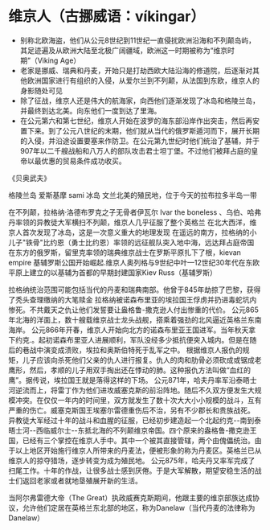 # 维京人（古挪威语：víkingar）

* 别称北欧海盗，他们从公元8世纪到11世纪一直侵扰欧洲沿海和不列颠岛屿，其足迹遍及从欧洲大陆至北极广阔疆域，欧洲这一时期被称为“维京时期”（Viking Age）
* 老家是挪威、瑞典和丹麦，开始只是打劫西欧大陆沿海的修道院，后逐渐对其他欧洲国家进行有组织的入侵，从爱尔兰到不列颠，从法国到东欧，维京人的身影随处可见
* 除了征战，维京人还是伟大的航海家，向西他们逐渐发现了冰岛和格陵兰岛，并最终到达北美。向东他们一度到达了里海。
* 在公元第六和第七世纪，维京人开始在波罗的海东部沿岸作出突击，然后再安置下来。到了公元八世纪的末期，他们就从当代的俄罗斯遁河而下，展开长期的入侵，并沿途设置要塞来作防卫。在公元第九世纪时他们统治了基辅，并于907年以二千艘战船和八万人的部队攻击君士坦丁堡。不过他们被拜占庭的皇帝以最优惠的贸易条件成功收买。

《贝奥武夫》


格陵兰岛
    爱斯基摩
    sami
冰岛
文兰北美的殖民地，位于今天的拉布拉多半岛一带

在不列颠，拉格纳·洛德布罗克之子无骨者伊瓦尔 Ivar the boneless 、乌伯、哈弗丹率领的异教徒大军横扫不列颠，维京人几乎征服了整个英格兰
在北大西洋，维京人首次发现了冰岛，这是一次意义重大的地理发现
在遥远的南方，拉格纳的小儿子"铁骨"比约恩（勇士比约恩）率领的远征舰队突入地中海，远达拜占庭帝国
在东方的俄罗斯，留里克率领的瑞典维京战士在罗斯平原扎下了根，kievan empire 基辅罗斯公国开始崛起.维京人奥列格与9世纪中叶—12世纪30年代在东欧平原上建立的以基辅为首都的早期封建国家Kiev Russ（基辅罗斯）


拉格纳统治范围可能包括当代的丹麦和瑞典南部。他曾于845年劫掠了巴黎，获得了秃头查理缴纳的大笔赎金
拉格纳被诺森布里亚的埃拉国王俘虏并扔进毒蛇坑内惨死。不共戴天之仇让他们发誓要让盎格鲁-撒克逊人付出惨重的代价。
公元865年北海的洋面上，数十艘载维京战士龙头战舰，搭乘着强劲的北风逼近英格兰东南海岸。
公元866年开春，维京人开始向北方的诺森布里亚王国进军。当年秋天拿下约克.。起初诺森布里亚人进展顺利，军队没经多少抵抗便突入城内。但是在随后的巷战中演变成溃败，埃拉和奥斯伯特死于乱军之中。
根据维京人报仇的规矩，儿子应该向杀死他们父亲的仇人进行报复。仇人的肉和肋骨必须砍成或锯成老鹰形，然后，孝顺的儿子用双手掏出还在悸动的肺。这种报仇方法叫做“血红的鹰”。据传说，埃拉国王就是落得这样的下场。
公元871年，哈夫丹率军沿泰晤士河逆流而上，将雷丁作为他们进攻威塞克斯的前沿阵地。随后不久双方便发生大规模冲突。在仅仅一年内的时间里，双方就发生了数十次大大小小规模的战斗，互有严重的伤亡。威塞克斯国王埃塞尔雷德重伤后不治，另有不少郡长和贵族战死。
异教徒大军经过十年的战斗和血腥的征服，已经初步建造起一个北起约克--南到泰晤士河--西临威尔士--东抵北海的不列颠维京帝国。四个原来的盎格鲁-撒克逊王国，已经有三个掌控在维京人手中。其中一个被其直接管辖，两个由傀儡统治。由于以上地区开始施行维京人所带来的丹麦法，便被形象的称为丹麦区。英格兰已从维京人的掠夺猎场，逐步转变为成为殖民地。
公元875年，哈夫丹又率军完成了扫尾工作。十年的作战，让很多战士感到厌倦。于是大军解散，期望安稳生活的战士们返回老家或者就地垦殖展开新的生活。

当阿尔弗雷德大帝（The Great）执政威赛克斯期间，他跟主要的维京部族达成协议，允许他们定居在英格兰东北部的地区，称为Danelaw（当代丹麦的法律称为Danelaw）

